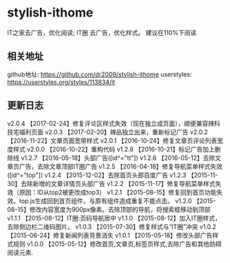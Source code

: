 # stylish-ithome
IT之家去广告，优化阅读; IT圈 去广告，优化样式。
建议在110%下阅读

## 相关地址
github地址: https://github.com/dr2009/stylish-ithome
userstyles: https://userstyles.org/styles/113834/it

## 更新日志
v2.0.4 【2017-02-24】修复评论区样式失效（现在独立成页面），顺便兼容辣科技宅福利页面
v2.0.3 【2017-02-20】辣品独立出来，重新标记广告
v2.0.2 【2016-11-22】文章页面宽带样式
v2.0.1 【2016-10-24】修复文章页评论列表宽度样式
v2.0.0 【2016-10-22】重构代码
v1.2.8 【2016-10-21】标记广告加上删除线
v1.2.7 【2016-05-18】头部广告([id^="tt"])
v1.2.6 【2016-05-12】去除文章页广告，去除文章顶部IT圈广告
v1.2.5 【2016-04-18】修复导航菜单样式失效([id^="top"])
v1.2.4 【2015-12-02】去除首页头部百度广告
v1.2.3 【2015-11-30】去除新增的文章详情页头部广告
v1.2.2 【2015-11-17】修复导航菜单样式失效（原因：ID从top2被更改成top3）
v1.2.1 【2015-08-15】修复回到首页功能失效。top.js生成回到首页组件，与原有组件造成重复不能点击。
v1.2.0 【2015-08-15】修改内容宽度为900px像素。去除顶部的导航，将搜索框移动到顶部   
v1.1.1 【2015-08-12】IT圈:页码导航居中 
v1.1.0 【2015-08-12】加入IT圈样式，去除侧边栏二维码图片。
v1.0.3 【2015-07-30】修复样式与“IT圈”冲突
v1.0.2 【2015-06-24】修复新闻列表背景消失
v1.0.1 【2015-05-18】修改头部广告样式规则
v1.0.0 【2015-05-12】修改首页,文章页,标签页样式,去除广告和其他妨碍阅读元素.
